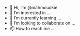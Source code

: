 - 👋 Hi, I’m @mahmoudkie
- 👀 I’m interested in ...
- 🌱 I’m currently learning ...
- 💞️ I’m looking to collaborate on ...
- 📫 How to reach me ...

<!---
mahmoudkie/mahmoudkie is a ✨ special ✨ repository because its `README.md` (this file) appears on your GitHub profile.
You can click the Preview link to take a look at your changes.
--->
